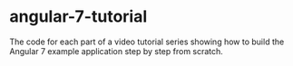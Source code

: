 # angular-7-tutorial

The code for each part of a video tutorial series showing how to build the Angular 7 example application step by step from scratch.

